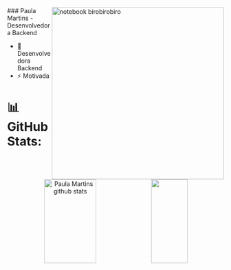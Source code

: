 <img src="Souce code-amico.png" min-width="400px" max-width="400px" width="400px" align="right" alt="notebook birobirobiro">
### Paula Martins - Desenvolvedora Backend

  - 💬 Desenvolvedora Backend
- ⚡ Motivada

# 📊 GitHub Stats:

<div align="center">  
  <img width="49%" height="195px" src="https://github-readme-stats.vercel.app/api?username=Morinian&show_icons=true&count_private=true&hide_border=true&title_color=ff91a4&icon_color=ff91a4&text_color=c9d1d9&bg_color=0d1117" alt="Paula Martins github stats" /> 
  <img width="41%" height="195px" src="https://github-readme-stats.vercel.app/api/top-langs/?username=Morinian&layout=compact&hide_border=true&title_color=ff91a4&text_color=ff91a4&bg_color=0d1117" />
</div>
